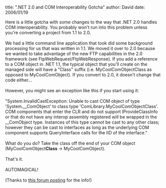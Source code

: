 
title: ".NET 2.0 and COM Interoperability Gotcha"
author: David
date: 2006/01/19

Here is a little gotcha with some changes to the way that .NET 2.0 handles COM interoperability. You probably won't run into this problem unless you're converting a project from 1.1 to 2.0. <br><br>We had a little command line application that took did some background processing for us that was written in 1.1. We moved it over to 2.0 because we wanted to take advantage of the new FTP capabilities in the 2.0 framework (see FtpWebRequest/FtpWebResponse). If you add a reference to a COM object in .NET 1.1, the typical object that you'll create on the managed side will have a "Class" suffix (i.e. MyCoolComObjectClass as opposed to MyCoolComObject). If you convert to 2.0, it doesn't change that code either...<br><br>However, you might see an exception like this if you start using it:<br><br>"System.InvalidCastException: Unable to cast COM object of type 'System.__ComObject' to class type 'ComLibrary.MyCoolComObjectClass'. COM components that enter the CLR and do not support IProvideClassInfo or that do not have any interop assembly registered will be wrapped in the __ComObject type. Instances of this type cannot be cast to any other class; however they can be cast to interfaces as long as the underlying COM component supports QueryInterface calls for the IID of the interface."<br><br>What do you do? Take the class off the end of your COM object (MyCoolComObject<b>Class </b>-&gt; MyCoolComObject).<br><br>That's it.<br><br>AUTOMAGICAL!<br><br>(Thanks to <a href="http://forums.microsoft.com/MSDN/ShowPost.aspx?PostID=189133&amp;SiteID=1">this forum posting</a> for the info!)<br><p></p>
